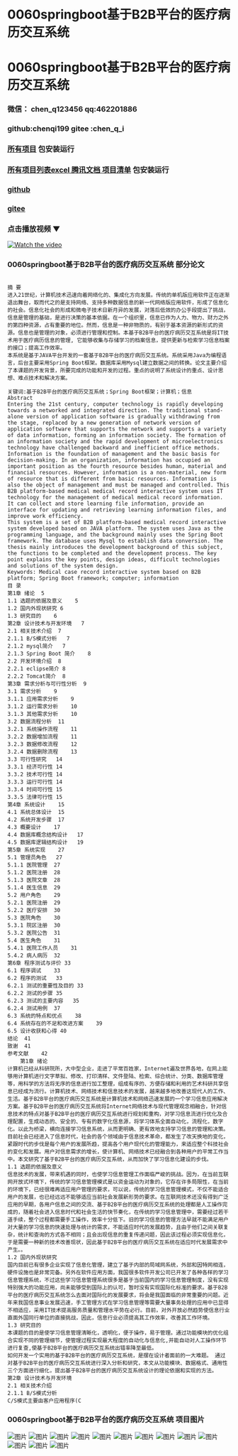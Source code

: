 # 0060springboot基于B2B平台的医疗病历交互系统


# 0060springboot基于B2B平台的医疗病历交互系统

### 微信： chen_q123456  qq:462201886
### github:chenqi199 gitee :chen_q_i

### [所有项目](https://github.com/GraduationProject-springboot/allSpringbootProjects) 包安装运行

### [所有项目列表excel 腾讯文档 项目清单](https://docs.qq.com/sheet/DSHRFSVZ5aEVYT3N3?tab=BB08J2) 包安装运行

### [github](https://chenqi199.github.io)

### [gitee](https://gitee.com/chen_q_i)

### 点击播放视频 ▼
[![Watch the video](https://i.sstatic.net/Vp2cE.png)](https://player.bilibili.com/player.html?isOutside=true&aid=BV16ia6epENY&bvid=BV16ia6epENY&cid=500001610574878&p=61)



### 0060springboot基于B2B平台的医疗病历交互系统 部分论文
```

﻿摘 要 
进入21世纪，计算机技术迅速向着网络化的、集成化方向发展。传统的单机版应用软件正在逐渐退出舞台，取而代之的是支持网络、支持多种数据信息的新一代网络版应用软件，形成了信息化的社会。信息化社会的形成和微电子技术日新月异的发展，对落后低效的办公手段提出了挑战，信息是管理的基础，是进行决策的基本依据。在一个组织里，信息已作为人力、物力、财力之外的第四种资源，占有重要的地位。然而，信息是一种非物质的，有别于基本资源的新形式的资源。信息也是管理的对象，必须进行管理和控制。本基于B2B平台的医疗病历交互系统是将IT技术用于医疗病历信息的管理, 它能够收集与存储学习的档案信息，提供更新与检索学习信息档案的接口；提高工作效率。
本系统是基于JAVA平台开发的一套基于B2B平台的医疗病历交互系统。系统采用Java为编程语言，后台主要采用Spring Boot框架。数据库采用Mysql建立数据之间的转换。论文主要介绍了本课题的开发背景，所要完成的功能和开发的过程。重点的说明了系统设计的重点、设计思想、难点技术和解决方案。

关键词:基于B2B平台的医疗病历交互系统；Spring Boot框架；计算机；信息
Abstract 
Entering the 21st century, computer technology is rapidly developing towards a networked and integrated direction. The traditional stand-alone version of application software is gradually withdrawing from the stage, replaced by a new generation of network version of application software that supports the network and supports a variety of data information, forming an information society. The formation of an information society and the rapid development of microelectronics technology have challenged backward and inefficient office methods. Information is the foundation of management and the basic basis for decision-making. In an organization, information has occupied an important position as the fourth resource besides human, material and financial resources. However, information is a non-material, new form of resource that is different from basic resources. Information is also the object of management and must be managed and controlled. This B2B platform-based medical medical record interactive system uses IT technology for the management of medical medical record information. It can collect and store learning file information, provide an interface for updating and retrieving learning information files, and improve work efficiency.
This system is a set of B2B platform-based medical record interactive system developed based on JAVA platform. The system uses Java as the programming language, and the background mainly uses the Spring Boot framework. The database uses Mysql to establish data conversion. The thesis mainly introduces the development background of this subject, the functions to be completed and the development process. The key point explains the key points, design ideas, difficult technologies and solutions of the system design.
Keywords: Medical case record interactive system based on B2B platform; Spring Boot framework; computer; information
目 录
第1章 绪论	5
1.1 选题的依据及意义	5
1.2 国内外现状研究	6
1.3 研究目的	6
第2章 设计技术与开发环境	7
2.1 相关技术介绍	7
2.1.1 B/S模式分析	7
2.1.2 mysql简介	7
2.1.3 Spring Boot 简介	8
2.2 开发环境介绍	8
2.2.1 eclipse简介	8
2.2.2 Tomcat简介	8
第3章 需求分析与可行性分析	9
3.1 需求分析	9
3.1.1 应用需求分析	9
3.1.2 运行需求分析	10
3.1.3 其他需求分析	10
3.2 数据流程分析	11
3.2.1 系统操作流程	11
3.2.2 数据增加流程	11
3.2.3 数据修改流程	12
3.2.4 数据删除流程	13
3.3 可行性研究	14
3.3.1 经济可行性	14
3.3.2 技术可行性	14
3.3.3 运行可行性	14
3.3.4 时间可行性	15
3.3.5 法律可行性	15
第4章 系统设计	15
4.1 系统总体设计	15
4.2 系统开发步骤	17
4.3 概要设计	17
4.4 数据库概念结构设计	17
4.5 数据库逻辑结构设计	19
第5章 系统实现	27
5.1 管理员角色	27
5.1.1 医院管理	27
5.1.2 医院注册	28
5.1.3 医院文章	28
5.1.4 医生信息	29
5.2 用户角色	29
5.2.1 医院注册	29
5.2.2 医疗安排	30
5.3 医院角色	30
5.3.1 院区注册	30
5.3.2 医院公告	31
5.4 医生角色	31
5.4.1 医院工作人员	31
5.4.2 病人病历	32
第6章 程序测试与评价	33
6.1 程序调试	33
6.2 程序的测试	33
6.2.1 测试的重要性及目的	33
6.2.2 测试的步骤	35
6.2.3 测试的主要内容	35
6.2.4 测试用例	37
6.3 系统的特点和优点	38
6.4 系统存在的不足和改进方案	39
6.5 设计收获和心得	40
结论	41
致谢	41
参考文献	42
    第1章 绪论
计算机已经从科研院所，大中型企业，走进了平常百姓家，Internet遍及世界各地，在网上能够用计算机进行文字草拟、修改、打印清样、文件登陆、检索、综合统计、分类、数据库管理等，用科学的方法将无序的信息进行加工整理，组成有序的、方便存储和利用的艺术科研共享信息已经成为流行。计算机技术、网络技术和信息技术的发展，越来越多地改善这现代人的工作、生活。基于B2B平台的医疗病历交互系统是计算机技术和网络迅速发展的一个学习信息应用解决方案。基于B2B平台的医疗病历交互系统将Internet网络技术与现代管理观念相融合，针对信息技术的特点对基于B2B平台的医疗病历交互系统进行规划和重构，对学习信息流进行优化及合理配置，生成动态的、安全的、专有的数字化信息源，将学习体系全面自动化，流程化，数字化。以此为桥梁，横向连接学习信息系统，从而更明确、更有效地支持学习信息的管理和决策。目前社会已经进入了信息时代，社会的各个领域由于信息技术革命，都发生了改天换地的变化，紧跟时代的步伐是每个用户的发展所趋，提高各个用户现代化的管理能力，来适应整个科技社会的变化和发展。用户对信息需求的增长，使计算机、网络技术已经融合到各种用户的平常工作当中。本文研究了基于B2B平台的医疗病历交互系统，从而加快了学习信息化建设的步伐。
1.1 选题的依据及意义
信息技术的发展，带来机遇的同时，也使学习信息管理工作面临严峻的挑战。因为，在当前互联网开放式环境下，传统的学习信息管理模式是以资金运动为对象的，它存在许多局限性，在当前的环境下，已经很难再适应用户管理的要求，可以说，传统的学习信息管理模式，不仅不能适合用户的发展，也已经远远不能够适应当前社会发展新形势的要求。在互联网技术还没有得到广泛应用的早期，各用户信息之间的交流、基于B2B平台的医疗病历交互系统的处理都是人工操作完成的，随着社会进入信息时代和社会生活的快节奏化，在传统的学习信息管理中，需要经过若干道手续，整个过程都需要手工操作，效率十分低下。旧的学习信息的管理方法早就不能满足用户对大量的学习信息的快速处理与统计的需求，不能适应时代的发展趋势，且由于他们之间关联复杂，统计和查询的方式各不相同；且会出现信息的重复传递问题，因此该过程必须实现信息化，于是需要一种新的技术改善现状，因此基于B2B平台的医疗病历交互系统在适应时代发展需求中产生。。 
1.2 国内外现状研究
国内目前已有很多企业实现了信息化管理，建立了基于内部的局域网系统，外部和因特网相连，硬件设施也是非常完备。另外在软件应用方面，我国很多软件开发公司已开发了各种各样的学习信息管理系统，不过这些学习信息管理系统很多是基于当前国内的学习信息管理制度，没有实现特别强大的功能应用，尚未能够受到国际上的认可，暂时没有实现国际化标准的要求。基于B2B平台的医疗病历交互系统怎么去面对国际化的发展要求，将会是我国面临的非常重要的问题。近年来我国信息事业发展迅速，手工管理方式在学习信息管理等需要大量事务处理的应用中已显得不相适应，采用IT技术提高服务质量和管理水平势在必行。目前，对外开放必然趋势使信息行业直面外国同行单位的直接挑战，因此，信息行业必须提高其工作效率，改善其工作环境。 
1.3 研究目的   
本课题的目的是使学习信息管理清晰化，透明化，便于操作，易于管理。通过功能模块的优化组合实现不同的管理细节，使管理过程实现最大程度的自动化与信息化,并能自动对人工操作环节进行复查,使基于B2B平台的医疗病历交互系统出错率降至最低。
如何开发一个实用的基于B2B平台的医疗病历交互系统，是摆在设计者面前的一大难题。 通过对基于B2B平台的医疗病历交互系统进行深入分析和研究，本文从功能模块、数据格式、通用性三个方面进行细化，提出基于B2B平台的医疗病历交互系统设计的理论依据和实现的方法。 
第2章 设计技术与开发环境
2.1 相关技术介绍   
2.1.1 B/S模式分析
C/S模式主要由客户应用程序(C

```
### 0060springboot基于B2B平台的医疗病历交互系统 项目图片
![图片](/images/0060springbootimg_001.jpg)
![图片](/images/0060springbootimg_003.jpg)
![图片](/images/0060springbootimg_002.jpg)
![图片](/images/0060springbootimg_012.jpg)
![图片](/images/0060springbootimg_006.jpg)
![图片](/images/0060springbootimg_007.jpg)
![图片](/images/0060springbootimg_013.jpg)
![图片](/images/0060springbootimg_005.jpg)
![图片](/images/0060springbootimg_011.jpg)
![图片](/images/0060springbootimg_010.jpg)
![图片](/images/0060springbootimg_004.jpg)
![图片](/images/0060springbootimg_009.jpg)
![图片](/images/0060springbootimg_008.jpg)








